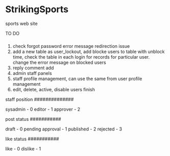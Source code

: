 # StrikingSports
sports web site

TO DO
#####

1) check forgot password error message redirection issue
2) add a new table as user_lockout, add blocke users to table with unblock time, check the table in each login for records for particular user. change the error message on blocked users
3) reply comment add
4) admin staff panels
5) staff profile management, can use the same from user profile management
6) edit, delete, active, disable users finish

staff position
##############


sysadmin - 0
editor - 1
approver - 2

post status
###########


draft - 0
pending approval - 1
published - 2
rejected - 3

like status
###########


like - 0
dislike - 1